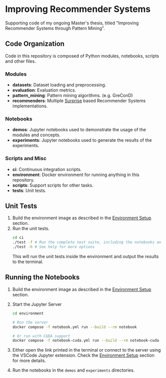 # Improving Recommender Systems

Supporting code of my ongoing Master's thesis, titled "Improving Recommender Systems through 
Pattern Mining".

## Code Organization

Code in this repository is composed of Python modules, notebooks, scripts and other files. 

### Modules
- **datasets**: Dataset loading and preprocessing.
- **evaluation**: Evaluation metrics.
- **pattern_mining**:  Pattern mining algorithms. (e.g. GreConD)
- **recommenders**: Multiple [Surprise](https://surprise.readthedocs.io/en/stable/) based
  Recommender Systems implementations.

### Notebooks

- **demos**: Jupyter notebooks used to demonstrate the usage of the modules and concepts.
- **experiments**: Jupyter notebooks used to generate the results of the experiments.

### Scripts and Misc

- **ci**: Continuous integration scripts.
- **environment**: Docker environment for running anything in this repository.
- **scripts**: Support scripts for other tasks.
- **tests**: Unit tests.

## Unit Tests

1. Build the environment image as described in the [Environment Setup](environment/README.md#environment-setup) section.
2. Run the unit tests.
   ```bash
   cd ci
   ./test -f # Run the complete test suite, including the notebooks and coverage analysis
   ./test -h # See help for more options

   ```
   This will run the unit tests inside the environment and output the results to the terminal.

## Running the Notebooks

1. Build the environment image as described in the [Environment Setup](environment/README.md#environment-setup) section.
2. Start the Jupyter Server

    ```bash
    cd environment

    # Run the server
    docker compose -f notebook.yml run --build --rm notebook

    # Or run with CUDA support
    docker compose -f notebook-cuda.yml run --build --rm notebook-cuda
    ```
3. Either open the link printed in the terminal or connect to the server using the VSCode Jupyter     extension. Check the [Environment Setup](environment/README.md#environment-setup) section for more details.
4. Run the notebooks in the `demos` and `experiments` directories.
